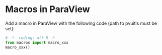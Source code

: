 # Macros in ParaView

Add a macro in ParaView with the following code (path to pvuitls must be set):
```python
# -*- coding: utf-8 -*-
from macros import macro_xxx
macro_xxx()
```